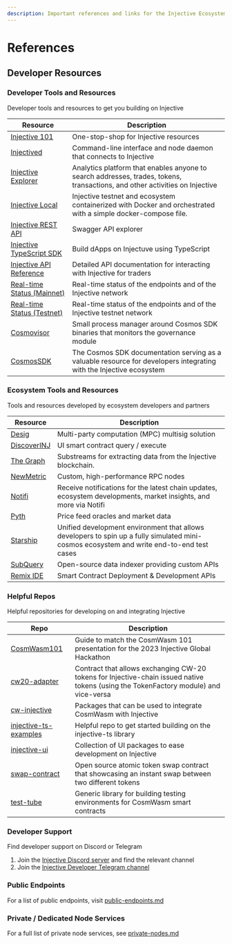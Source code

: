 ```yaml
---
description: Important references and links for the Injective Ecosystem
---
```


# References

## Developer Resources

### Developer Tools and Resources

Developer tools and resources to get you building on Injective

| **Resource**                                                                                  | **Description**                                                                                                             |
| --------------------------------------------------------------------------------------------- | --------------------------------------------------------------------------------------------------------------------------- |
| [Injective 101](https://injective.notion.site/Injective-101-589dedc4c9c04531aae503dbb235d443) | One-stop-shop for Injective resources                                                                                       |
| [Injectived](toolkits/injectived/)                                                            | Command-line interface and node daemon that connects to Injective                                                           |
| [Injective Explorer](https://explorer.injective.network/)                                     | Analytics platform that enables anyone to search addresses, trades, tokens, transactions, and other activities on Injective |
| [Injective Local](https://github.com/InjectiveLabs/injective-local)                           | Injective testnet and ecosystem containerized with Docker and orchestrated with a simple docker-compose file.               |
| [Injective REST API](https://lcd.injective.network/swagger/)                                  | Swagger API explorer                                                                                                        |
| [Injective TypeScript SDK](https://docs.ts.injective.network)                                 | Build dApps on Injectuve using TypeScript                                                                                   |
| [Injective API Reference](https://api.injective.exchange)                                     | Detailed API documentation for interacting with Injective for traders                                                       |
| [Real-time Status (Mainnet)](https://status.injective.network/)                               | Real-time status of the endpoints and of the Injective network                                                              |
| [Real-time Status (Testnet)](https://testnet.status.injective.network)                        | Real-time status of the endpoints and of the Injective testnet network                                                      |
| [Cosmovisor](nodes/validators/cosmosvisor.md)                                                 | Small process manager around Cosmos SDK binaries that monitors the governance module                                        |
| [CosmosSDK](https://docs.cosmos.network/v0.52/build)                                          | The Cosmos SDK documentation serving as a valuable resource for developers integrating with the Injective ecosystem                                        |

### Ecosystem Tools and Resources

Tools and resources developed by ecosystem developers and partners

| **Resource**                                                                                       | **Description**                                                                                                                           |
| -------------------------------------------------------------------------------------------------- | ----------------------------------------------------------------------------------------------------------------------------------------- |
| [Desig](https://desig.io/)                                                                         | Multi-party computation (MPC) multisig solution                                                                                           |
| [DiscoverINJ](https://alpha.discoverinj.com/console)                                               | UI smart contract query / execute                                                                                                         |
| [The Graph](https://substreams.streamingfast.io/intro-injective)                                   | Substreams for extracting data from the Injective blockchain.                                                                             |
| [NewMetric](https://app.newmetric.xyz/)                                                            | Custom, high-performance RPC nodes                                                                                                        |
| [Notifi](https://injective.com/notifications/)                                                     | Receive notifications for the latest chain updates, ecosystem developments, market insights, and more via Notifi                          |
| [Pyth](https://docs.pyth.network/home)                                                             | Price feed oracles and market data                                                                                                        |
| [Starship](https://docs.cosmology.zone/starship)                                                   | Unified development environment that allows developers to spin up a fully simulated mini-cosmos ecosystem and write end-to-end test cases |
| [SubQuery](https://github.com/subquery/cosmos-subql-starter/tree/main/Injective/injective-starter) | Open-source data indexer providing custom APIs                                                                                            |
| [Remix IDE](https://docs.welldonestudio.io/code/deploy-and-run/injective) | Smart Contract Deployment & Development APIs                                                                                            |


### Helpful Repos

Helpful repositories for developing on and integrating Injective

| **Repo**                                                                                         | **Description**                                                                                                                      |
| ------------------------------------------------------------------------------------------------ | ------------------------------------------------------------------------------------------------------------------------------------ |
| [CosmWasm101](https://github.com/InjectiveLabs/CosmWasm101)                                      | Guide to match the CosmWasm 101 presentation for the 2023 Injective Global Hackathon                                                 |
| [cw20-adapter](https://github.com/InjectiveLabs/cw20-adapter/tree/master/contracts/cw20-adapter) | Contract that allows exchanging CW-20 tokens for Injective-chain issued native tokens (using the TokenFactory module) and vice-versa |
| [cw-injective](https://github.com/InjectiveLabs/cw-injective)                                    | Packages that can be used to integrate CosmWasm with Injective                                                                       |
| [injective-ts-examples](https://github.com/InjectiveLabs/injective-ts-examples)                  | Helpful repo to get started building on the injective-ts library                                                                     |
| [injective-ui](https://github.com/InjectiveLabs/injective-ui)                                    | Collection of UI packages to ease development on Injective                                                                           |
| [swap-contract](https://github.com/InjectiveLabs/swap-contract)                                  | Open source atomic token swap contract that showcasing an instant swap between two different tokens                                  |
| [test-tube](https://github.com/injectiveLabs/test-tube)                                          | Generic library for building testing environments for CosmWasm smart contracts                                                       |

### Developer Support

Find developer support on Discord or Telegram

1. Join the [Injective Discord server](https://discord.gg/injective) and find the relevant channel
2. Join the [Injective Developer Telegram channel](https://t.me/+qorn-J06fzA0YTZl)

### Public Endpoints

For a list of public endpoints, visit [public-endpoints.md](nodes/public-endpoints.md "mention")

### Private / Dedicated Node Services

For a full list of private node services, see [private-nodes.md](nodes/private-nodes.md "mention")
